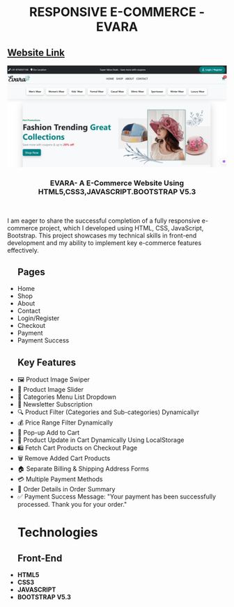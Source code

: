 <h1 align ="center">RESPONSIVE E-COMMERCE - EVARA</h1>
<h2><a href="https://hyperdevil-x.github.io/Woodmart/" target="_blank">Website Link</a></h2>
<img src="cover.png">
 <h3  align ="center"><b>EVARA- A E-Commerce Website Using HTML5,CSS3,JAVASCRIPT.BOOTSTRAP V5.3</b></h3>
 <br>
<p>I am eager to share the successful completion of a fully responsive e-commerce project, which I developed using HTML, CSS, JavaScript, Bootstrap. This project showcases my technical skills in front-end development and my ability to implement key e-commerce features effectively.</p>

<ul>
 <h2><b> Pages </b></h2>
 <li>Home</li>
 <li>Shop</li>
 <li>About</li>
 <li>Contact</li>
 <li>Login/Register</li>
 <li>Checkout</li>
 <li>Payment</li>
 <li>Payment Success</li>

 <h2><b> Key Features </b></h2>
 <li>🖼️ Product Image Swiper</li>
 <li>📸 Product Image Slider</li>
 <li>🛒 Categories Menu List Dropdown</li>
 <li>📧 Newsletter Subscription</li>
 <li>🔍 Product Filter (Categories and Sub-categories) Dynamicallyr</li>
 <li>💰 Price Range Filter Dynamically</li>
 <li>🎁 Pop-up Add to Cart</li>
 <li>🛒 Product Update in Cart Dynamically Using LocalStorage</li>
 <li>🛍️ Fetch Cart Products on Checkout Page</li>
 <li>🗑️ Remove Added Cart Products</li>
 <li>🏠 Separate Billing & Shipping Address Forms</li>
 <li>💳 Multiple Payment Methods</li>
 <li>📄 Order Details in Order Summary</li>
 <li>✅ Payment Success Message: "Your payment has been successfully processed. Thank you for your order."</li>
 
 <h1><b> Technologies <b></h1>
<h2><b>Front-End</b></h2>
<li>HTML5</li>
<li>CSS3</li>
<li>JAVASCRIPT</li>
<li>BOOTSTRAP V5.3</li>
</ul>


